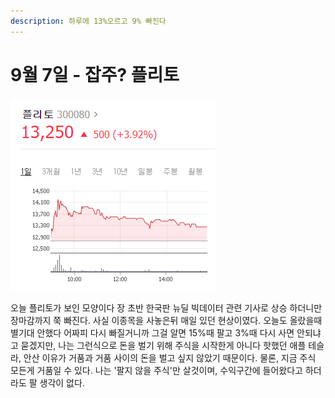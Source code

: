 ```yaml
---
description: 하루에 13%오르고 9% 빠진다
---
```


# 9월 7일 - 잡주? 플리토

![](../.gitbook/assets/image.png)

오늘 플리토가 보인 모양이다 장 초반 한국판 뉴딜 빅데이터 관련 기사로 상승 하더니만 장마감까지 쭉 빠진다. 사실 이종목을 사놓은뒤 매일 있던 현상이였다. 오늘도 올랐을때 별기대 안했다 어짜피 다시 빠질거니까 그걸 알면 15%때 팔고 3%때 다시 사면 안되냐고 묻겠지만, 나는 그런식으로 돈을 벌기 위해 주식을 시작한게 아니다 핫했던 애플 테슬라, 안산 이유가 거품과 거품 사이의 돈을 벌고 싶지 않았기 때문이다. 물론, 지금 주식 모든게 거품일 수 있다. 나는 '팔지 않을 주식'만 살것이며, 수익구간에 들어왔다고 하더라도 팔 생각이 없다.

